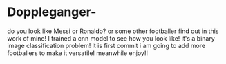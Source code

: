 # Doppleganger-
do you look like Messi or Ronaldo? or some other footballer find out in this work of mine!
I trained a cnn model to see how you look like! it's a binary image classification problem!
it is first commit i am going to add more footballers to make it versatile!
meanwhile enjoy!!
